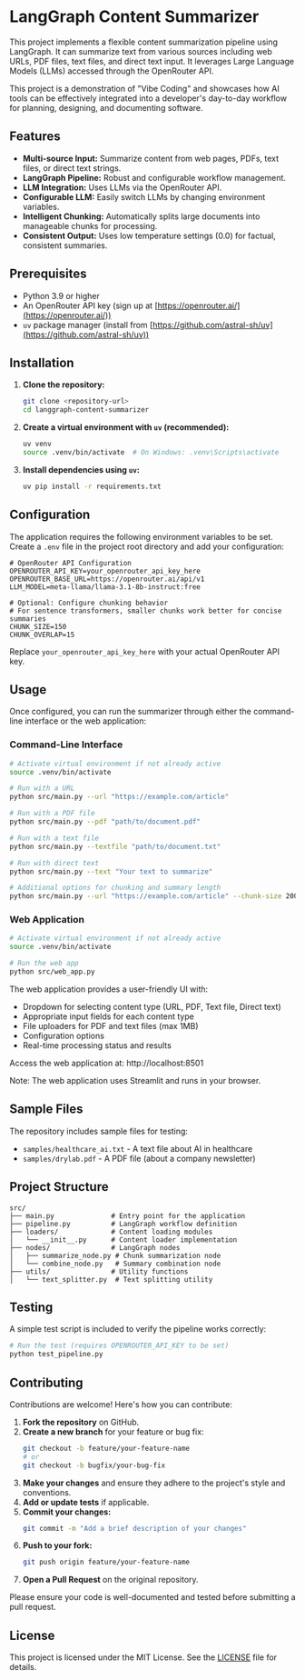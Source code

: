 # LangGraph Content Summarizer

This project implements a flexible content summarization pipeline using LangGraph. It can summarize text from various sources including web URLs, PDF files, text files, and direct text input. It leverages Large Language Models (LLMs) accessed through the OpenRouter API.

This project is a demonstration of "Vibe Coding" and showcases how AI tools can be effectively integrated into a developer's day-to-day workflow for planning, designing, and documenting software.

## Features

*   **Multi-source Input:** Summarize content from web pages, PDFs, text files, or direct text strings.
*   **LangGraph Pipeline:** Robust and configurable workflow management.
*   **LLM Integration:** Uses LLMs via the OpenRouter API.
*   **Configurable LLM:** Easily switch LLMs by changing environment variables.
*   **Intelligent Chunking:** Automatically splits large documents into manageable chunks for processing.
*   **Consistent Output:** Uses low temperature settings (0.0) for factual, consistent summaries.

## Prerequisites

*   Python 3.9 or higher
*   An OpenRouter API key (sign up at [https://openrouter.ai/](https://openrouter.ai/))
*   `uv` package manager (install from [https://github.com/astral-sh/uv](https://github.com/astral-sh/uv))

## Installation

1.  **Clone the repository:**

    ```bash
    git clone <repository-url>
    cd langgraph-content-summarizer
    ```

2.  **Create a virtual environment with `uv` (recommended):**

    ```bash
    uv venv
    source .venv/bin/activate  # On Windows: .venv\Scripts\activate
    ```

3.  **Install dependencies using `uv`:**

    ```bash
    uv pip install -r requirements.txt
    ```

## Configuration

The application requires the following environment variables to be set. Create a `.env` file in the project root directory and add your configuration:

```env
# OpenRouter API Configuration
OPENROUTER_API_KEY=your_openrouter_api_key_here
OPENROUTER_BASE_URL=https://openrouter.ai/api/v1
LLM_MODEL=meta-llama/llama-3.1-8b-instruct:free

# Optional: Configure chunking behavior
# For sentence transformers, smaller chunks work better for concise summaries
CHUNK_SIZE=150
CHUNK_OVERLAP=15
```

Replace `your_openrouter_api_key_here` with your actual OpenRouter API key.

## Usage

Once configured, you can run the summarizer through either the command-line interface or the web application:

### Command-Line Interface

```bash
# Activate virtual environment if not already active
source .venv/bin/activate

# Run with a URL
python src/main.py --url "https://example.com/article"

# Run with a PDF file
python src/main.py --pdf "path/to/document.pdf"

# Run with a text file
python src/main.py --textfile "path/to/document.txt"

# Run with direct text
python src/main.py --text "Your text to summarize"

# Additional options for chunking and summary length
python src/main.py --url "https://example.com/article" --chunk-size 200 --chunk-overlap 20 --max-summary-length 3
```

### Web Application

```bash
# Activate virtual environment if not already active
source .venv/bin/activate

# Run the web app
python src/web_app.py
```

The web application provides a user-friendly UI with:
- Dropdown for selecting content type (URL, PDF, Text file, Direct text)
- Appropriate input fields for each content type
- File uploaders for PDF and text files (max 1MB)
- Configuration options
- Real-time processing status and results

Access the web application at: http://localhost:8501

Note: The web application uses Streamlit and runs in your browser.

## Sample Files

The repository includes sample files for testing:
- `samples/healthcare_ai.txt` - A text file about AI in healthcare
- `samples/drylab.pdf` - A PDF file (about a company newsletter)

## Project Structure

```
src/
├── main.py              # Entry point for the application
├── pipeline.py          # LangGraph workflow definition
├── loaders/             # Content loading modules
│   └── __init__.py      # Content loader implementation
├── nodes/               # LangGraph nodes
│   ├── summarize_node.py # Chunk summarization node
│   └── combine_node.py   # Summary combination node
├── utils/               # Utility functions
│   └── text_splitter.py  # Text splitting utility
```

## Testing

A simple test script is included to verify the pipeline works correctly:

```bash
# Run the test (requires OPENROUTER_API_KEY to be set)
python test_pipeline.py
```

## Contributing

Contributions are welcome! Here's how you can contribute:

1.  **Fork the repository** on GitHub.
2.  **Create a new branch** for your feature or bug fix:
    ```bash
    git checkout -b feature/your-feature-name
    # or
    git checkout -b bugfix/your-bug-fix
    ```
3.  **Make your changes** and ensure they adhere to the project's style and conventions.
4.  **Add or update tests** if applicable.
5.  **Commit your changes:**
    ```bash
    git commit -m "Add a brief description of your changes"
    ```
6.  **Push to your fork:**
    ```bash
    git push origin feature/your-feature-name
    ```
7.  **Open a Pull Request** on the original repository.

Please ensure your code is well-documented and tested before submitting a pull request.

## License

This project is licensed under the MIT License. See the [LICENSE](LICENSE) file for details.